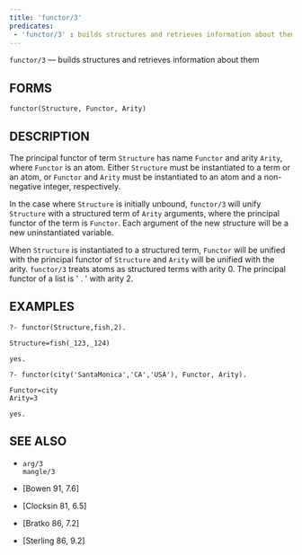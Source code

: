 ```yaml
---
title: 'functor/3'
predicates:
 - 'functor/3' : builds structures and retrieves information about them
---
```

`functor/3` — builds structures and retrieves information about them

## FORMS
```
functor(Structure, Functor, Arity)
```
## DESCRIPTION

The principal functor of term `Structure` has name `Functor` and arity `Arity`, where `Functor` is an atom. Either `Structure` must be instantiated to a term or an atom, or `Functor` and `Arity` must be instantiated to an atom and a non-negative integer, respectively.

In the case where `Structure` is initially unbound, `functor/3` will unify `Structure` with a structured term of `Arity` arguments, where the principal functor of the term is `Functor`. Each argument of the new structure will be a new uninstantiated variable.

When `Structure` is instantiated to a structured term, `Functor` will be unified with the principal functor of `Structure` and `Arity` will be unified with the arity. `functor/3` treats atoms as structured terms with arity 0. The principal functor of a list is ' . ' with arity 2.

## EXAMPLES
```
?- functor(Structure,fish,2).

Structure=fish(_123,_124)

yes.

?- functor(city('SantaMonica','CA','USA'), Functor, Arity).

Functor=city
Arity=3

yes.
```


## SEE ALSO

- `arg/3`  
`mangle/3`

- [Bowen 91, 7.6]
- [Clocksin 81, 6.5]
- [Bratko 86, 7.2]
- [Sterling 86, 9.2]
